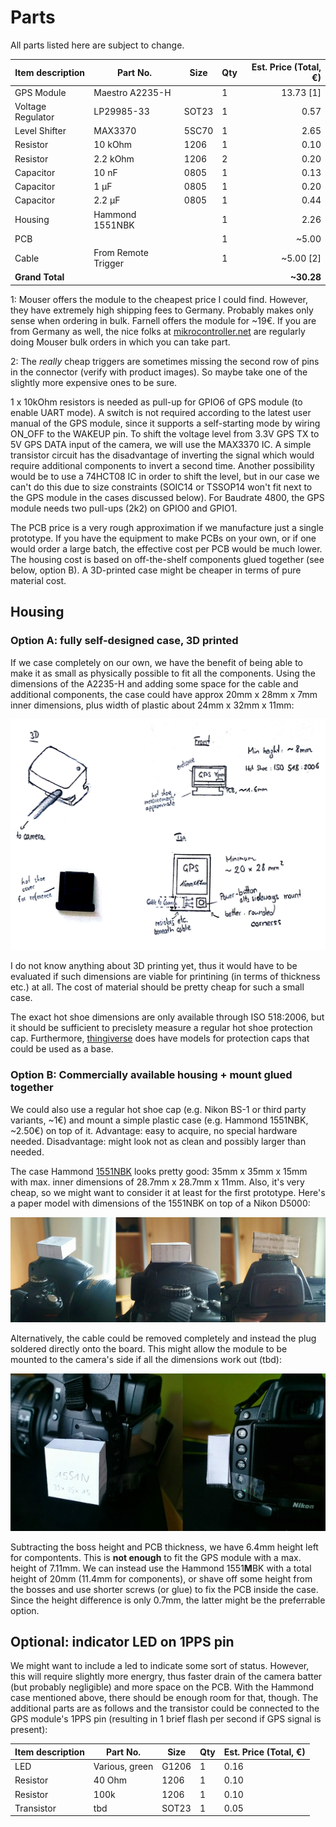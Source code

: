 Parts
=====

All parts listed here are subject to change.

|  Item description |       Part No.      |  Size | Qty | Est. Price (Total, €) |
| ----------------- | ------------------- | ----- | --- | --------------------: |
| GPS Module        | Maestro A2235-H     |       |   1 |             13.73 [1] |
| Voltage Regulator | LP29985-33          | SOT23 |   1 |                  0.57 |
| Level Shifter     | MAX3370             | 5SC70 |   1 |                  2.65 |
| Resistor          | 10 kOhm             | 1206  |   1 |                  0.10 |
| Resistor          | 2.2 kOhm            | 1206  |   2 |                  0.20 |
| Capacitor         | 10 nF               | 0805  |   1 |                  0.13 |
| Capacitor         | 1 µF                | 0805  |   1 |                  0.20 |
| Capacitor         | 2.2 µF              | 0805  |   1 |                  0.44 |
| Housing           | Hammond 1551NBK     |       |   1 |                  2.26 |
| PCB               |                     |       |   1 |                 ~5.00 |
| Cable             | From Remote Trigger |       |   1 |             ~5.00 [2] |
| **Grand Total**   |                     |       |     |            **~30.28** |

1: Mouser offers the module to the cheapest price I could find. However, they
have extremely high shipping fees to Germany. Probably makes only sense when
ordering in bulk. Farnell offers the module for ~19€. If you are from Germany as
well, the nice folks at
[mikrocontroller.net](http://www.mikrocontroller.net/topic/320223#new) are
regularly doing Mouser bulk orders in which you can take part.

2: The _really_ cheap triggers are sometimes missing the second row of pins in
the connector (verify with product images). So maybe take one of the slightly
more expensive ones to be sure.

1 x 10kOhm resistors is needed as pull-up for GPIO6 of GPS module (to enable
UART mode). A switch is not required according to the latest user manual of the
GPS module, since it supports a self-starting mode by wiring ON_OFF to the
WAKEUP pin. To shift the voltage level from 3.3V GPS TX to 5V GPS DATA input of
the camera, we will use the MAX3370 IC. A simple transistor circuit has the
disadvantage of inverting the signal which would require additional components
to invert a second time. Another possibility would be to use a 74HCT08 IC in
order to shift the level, but in our case we can't do this due to size
constraints (SOIC14 or TSSOP14 won't fit next to the GPS module in the cases
discussed below). For Baudrate 4800, the GPS module needs two pull-ups (2k2) on
GPIO0 and GPIO1.

The PCB price is a very rough approximation if we manufacture just a single
prototype. If you have the equipment to make PCBs on your own, or if one would
order a large batch, the effective cost per PCB would be much lower. The housing
cost is based on off-the-shelf components glued together (see below, option B).
A 3D-printed case might be cheaper in terms of pure material cost.


## Housing

### Option A: fully self-designed case, 3D printed

If we case completely on our own, we have the benefit of being able to make it
as small as physically possible to fit all the components. Using the dimensions
of the A2235-H and adding some space for the cable and additional components,
the case could have approx 20mm x 28mm x 7mm inner dimensions, plus width of
plastic about 24mm x 32mm x 11mm:

![Sketch](images/sketch.png)

I do not know anything about 3D printing yet, thus it would have to be evaluated
if such dimensions are viable for printining (in terms of thickness etc.) at
all. The cost of material should be pretty cheap for such a small case.

The exact hot shoe dimensions are only available through ISO 518:2006, but it
should be sufficient to precislety measure a regular hot shoe protection cap.
Furthermore, [thingiverse](http://www.thingiverse.com/thing:7992) does have
models for protection caps that could be used as a base.

### Option B: Commercially available housing + mount glued together

We could also use a regular hot shoe cap (e.g. Nikon BS-1 or third party
variants, ~1€) and mount a simple plastic case (e.g. Hammond 1551NBK, ~2.50€) on
top of it. Advantage: easy to acquire, no special hardware needed. Disadvantage:
might look not as clean and possibly larger than needed.

The case Hammond [1551NBK](http://www.farnell.com/datasheets/2872.pdf) looks
pretty good: 35mm x 35mm x 15mm with max. inner dimensions of 28.7mm x 28.7mm x
11mm. Also, it's very cheap, so we might want to consider it at least for the
first prototype. Here's a paper model with dimensions of the 1551NBK on top of a
Nikon D5000:

![Paper Prototype](images/paper_proto.jpg)

Alternatively, the cable could be removed completely and instead the plug
soldered directly onto the board. This might allow the module to be mounted to
the camera's side if all the dimensions work out (tbd):

![Paper Prototype 2](images/paper_proto2.jpg)

Subtracting the boss height and PCB thickness, we have 6.4mm height left for
compontents. This is **not enough** to fit the GPS module with a max. height of
7.11mm. We can instead use the Hammond 1551**M**BK with a total height of 20mm
(11.4mm for components), or shave off some height from the bosses and use
shorter screws (or glue) to fix the PCB inside the case. Since the height
difference is only 0.7mm, the latter might be the preferrable option.


## Optional: indicator LED on 1PPS pin

We might want to include a led to indicate some sort of status. However, this
will require slightly more energry, thus faster drain of the camera batter (but
probably negligible) and more space on the PCB. With the Hammond case mentioned
above, there should be enough room for that, though. The additional parts are as
follows and the transistor could be connected to the GPS module's 1PPS pin
(resulting in 1 brief flash per second if GPS signal is present):

| Item description |    Part No.    |  Size | Qty | Est. Price (Total, €) |
| ---------------- | -------------- | ----- | --- | --------------------- |
| LED              | Various, green | G1206 |   1 |                  0.16 |
| Resistor         | 40 Ohm         | 1206  |   1 |                  0.10 |
| Resistor         | 100k           | 1206  |   1 |                  0.10 |
| Transistor       | tbd            | SOT23 |   1 |                  0.05 |

